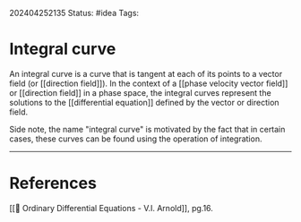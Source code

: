 202404252135
Status: #idea
Tags:

# Integral curve

An integral curve is a curve that is tangent at each of its points to a vector field (or [[direction field]]). In the context of a [[phase velocity vector field]] or [[direction field]] in a phase space, the integral curves represent the solutions to the [[differential equation]] defined by the vector or direction field. 

Side note, the name "integral curve" is motivated by the fact that in certain cases, these curves can be found using the operation of integration.

___
# References
[[📕 Ordinary Differential Equations - V.I. Arnold]], pg.16.